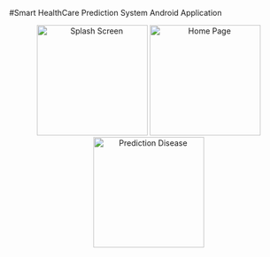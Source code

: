 #Smart HealthCare Prediction System Android Application
<p align="center">
    <img src="https://github.com/sangitakar798/AndroidSmartHealth/assets/96827736/12a77801-18de-44b4-a19e-eccafeafeffb" alt="Splash Screen" width="200"/>
    <img src="https://github.com/sangitakar798/AndroidSmartHealth/assets/96827736/4f3b4e86-62e8-4f25-818d-69d525404505" alt="Home Page" width="200"/>
    <img src="https://github.com/sangitakar798/AndroidSmartHealth/assets/96827736/1f63b7f7-c1bf-4dab-8b33-d7a8789b8530" alt="Prediction Disease" width="200"/>
</p>
